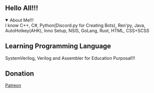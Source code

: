 ## Hello All!!!

  <details open>
<summary>About Me!!!</summary>
I know С++, C#, Python(Discord.py for Creating Bots), Ren'py, Java, AutoHotkey(AHK), Inno Setup, NSIS, GoLang, Rust, HTML, CSS+SCSS


</details>

## Learning Programming Language

SystemVerilog, Verilog and Assembler for Education Purposal!!!

## Donation

[Patreon](https://patreon.com/riritoninigaya)
